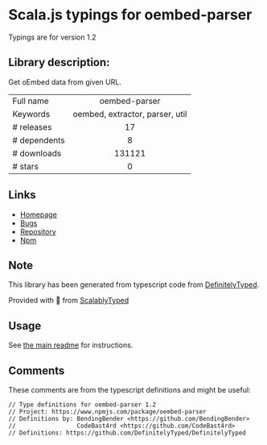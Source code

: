 
# Scala.js typings for oembed-parser

Typings are for version 1.2

## Library description:
Get oEmbed data from given URL.

|                    |                 |
| ------------------ | :-------------: |
| Full name          | oembed-parser |
| Keywords           | oembed, extractor, parser, util |
| # releases         | 17 |
| # dependents       | 8 |
| # downloads        | 131121 |
| # stars            | 0 |

## Links
- [Homepage](https://www.npmjs.com/package/oembed-parser)
- [Bugs](https://github.com/ndaidong/oembed-parser/issues)
- [Repository](https://github.com/ndaidong/oembed-parser)
- [Npm](https://www.npmjs.com/package/oembed-parser)
    


## Note
This library has been generated from typescript code from [DefinitelyTyped](https://definitelytyped.org).

Provided with :purple_heart: from [ScalablyTyped](https://github.com/oyvindberg/ScalablyTyped)

## Usage
See [the main readme](../../readme.md) for instructions.

## Comments

These comments are from the typescript definitions and might be useful:
```
// Type definitions for oembed-parser 1.2
// Project: https://www.npmjs.com/package/oembed-parser
// Definitions by: BendingBender <https://github.com/BendingBender>
//                 CodeBast4rd <https://github.com/CodeBast4rd>
// Definitions: https://github.com/DefinitelyTyped/DefinitelyTyped

```

